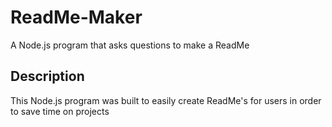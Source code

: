# ReadMe-Maker
A Node.js program that asks questions to make a ReadMe

## Description
This Node.js program was built to easily create ReadMe's for users in order to save time on projects
